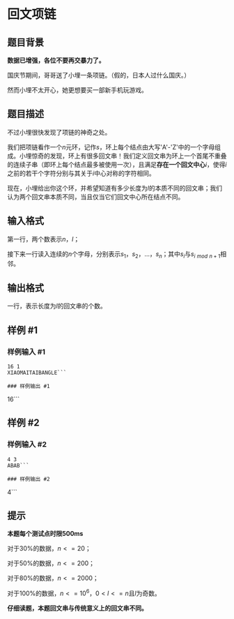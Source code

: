 # 回文项链

## 题目背景

**数据已增强，各位不要再交暴力了。**

国庆节期间，哥哥送了小埋一条项链。（假的，日本人过什么国庆。）

然而小埋不太开心，她更想要买一部新手机玩游戏。

## 题目描述

不过小埋很快发现了项链的神奇之处。

我们把项链看作一个$n$元环，记作$s$，环上每个结点由大写'A'-'Z'中的一个字母组成。小埋惊奇的发现，环上有很多回文串！我们定义回文串为环上一个首尾不重叠的连续子串（即环上每个结点最多被使用一次），且满足**存在一个回文中心**$i$，使得$i$之前的若干个字符分别与其关于$i$中心对称的字符相同。

现在，小埋给出你这个环，并希望知道有多少长度为$l$的本质不同的回文串；我们认为两个回文串本质不同，当且仅当它们回文中心所在结点不同。

## 输入格式

第一行，两个数表示$n$，$l$；

接下来一行读入连续的$n$个字母，分别表示$s_1$，$s_2$，…，$s_n$；其中$s_i$与$s_i$ $_{mod}$ $_{n+1}$相邻。

## 输出格式

一行，表示长度为$l$的回文串的个数。

## 样例 #1

### 样例输入 #1
```
16 1
XIAOMAITAIBANGLE```

### 样例输出 #1

```
16```

## 样例 #2

### 样例输入 #2
```
4 3
ABAB```

### 样例输出 #2

```
4```

## 提示

**本题每个测试点时限500ms**

对于$30$%的数据，$n<=20$；

对于$50$%的数据，$n<=200$；

对于$80$%的数据，$n<=2000$；

对于$100$%的数据，$n<=10^6$，$0<l<=n$且$l$为奇数。

**仔细读题，本题回文串与传统意义上的回文串不同。**
